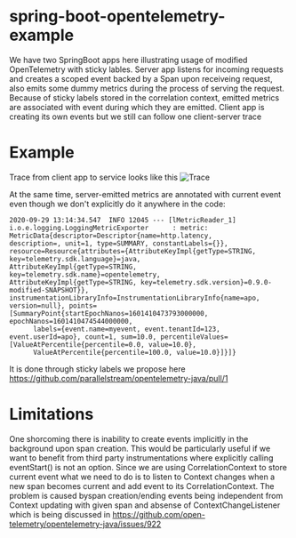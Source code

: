 # spring-boot-opentelemetry-example

We have two SpringBoot apps here illustrating usage of modified OpenTelemetry with sticky lables.
Server app listens for incoming requests and creates a scoped event backed by a Span upon receiveing request, also emits some dummy metrics during the process of serving the request. Because of sticky labels stored in the correlation context, emitted metrics are associated with event during which they are emitted.
Client app is creating its own events but we still can follow one client-server trace

# Example
Trace from client app to service looks like this
![Trace](https://lh3.googleusercontent.com/pw/ACtC-3cUqVxHrA2HRbfp8E2HQcmkZuAv2ZJmj9RaW4DVLbWimapvZ28gAo94Dl99QE9wNMXySEWlqe5mOaMHvWMjsnDAVtThrjs3R_X2qhRLUjBs_izke7V0sKb9tK13fe0pFL04nXIJweDY-jR8wywXZ3xwkw=w1715-h1159-no?authuser=0)

At the same time, server-emitted metrics are annotated with current event even though we don't explicitly do it anywhere in the code:
````
2020-09-29 13:14:34.547  INFO 12045 --- [lMetricReader_1] i.o.e.logging.LoggingMetricExporter      : metric: MetricData{descriptor=Descriptor{name=http.latency,
description=, unit=1, type=SUMMARY, constantLabels={}}, resource=Resource{attributes={AttributeKeyImpl{getType=STRING, key=telemetry.sdk.language}=java,
AttributeKeyImpl{getType=STRING, key=telemetry.sdk.name}=opentelemetry, AttributeKeyImpl{getType=STRING, key=telemetry.sdk.version}=0.9.0-modified-SNAPSHOT}},
instrumentationLibraryInfo=InstrumentationLibraryInfo{name=apo, version=null}, points=
[SummaryPoint{startEpochNanos=1601410473793000000, epochNanos=1601410474544000000,
      labels={event.name=myevent, event.tenantId=123, event.userId=apo}, count=1, sum=10.0, percentileValues=[ValueAtPercentile{percentile=0.0, value=10.0}, 
      ValueAtPercentile{percentile=100.0, value=10.0}]}]}
````
It is done through sticky labels we propose here https://github.com/parallelstream/opentelemetry-java/pull/1

# Limitations
One shorcoming there is inability to create events implicitly in the background upon span creation. This would be particularly useful if we want to benefit from third party instrumentations where explicitly calling eventStart() is not an option. Since we are using CorrelationContext to store current event what we need to do  is to listen to Context changes when a new span becomes current and add event to its CorrelationContext. The problem is caused byspan creation/ending events being independent from Context updating with given span and absense of ContextChangeListener which is being discussed in https://github.com/open-telemetry/opentelemetry-java/issues/922

